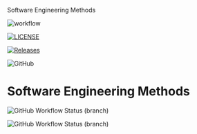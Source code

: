 Software Engineering Methods

![workflow](https://github.com/AliMorabih/sem/actions/workflows/main.yml/badge.svg)

[![LICENSE](https://img.shields.io/github/license/AliMorabih/sem.svg?style=flat-square)](https://github.com/<github-username>/sem/blob/master/LICENSE)

[![Releases](https://img.shields.io/github/release/AliMorabih/sem/all.svg?style=flat-square)](https://github.com/<github-username>/sem/releases)

![GitHub](https://img.shields.io/github/license/AliMorabih/sem)


# Software Engineering Methods ##
![GitHub Workflow Status (branch)](https://img.shields.io/github/workflow/status/AliMorabih/sem/App/develop)


![GitHub Workflow Status (branch)](https://img.shields.io/github/workflow/status/AliMorabih/sem/run:%20docker%20run%20--name%20semcontainer%20-d%20semimage/develop)